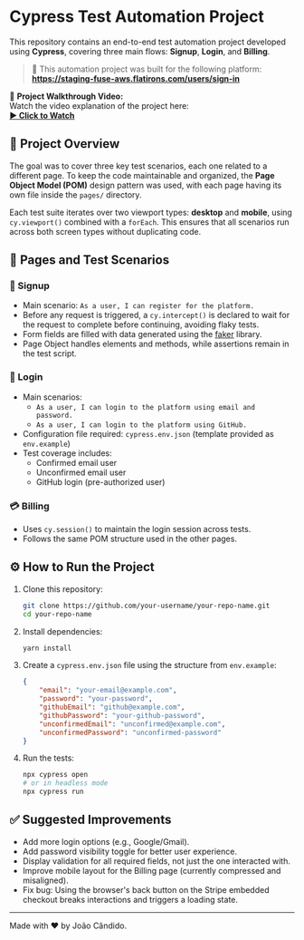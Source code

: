 # Cypress Test Automation Project

This repository contains an end-to-end test automation project developed using **Cypress**, covering three main flows: **Signup**, **Login**, and **Billing**.

> 🧭 This automation project was built for the following platform:  
> **https://staging-fuse-aws.flatirons.com/users/sign-in**

🎥 **Project Walkthrough Video:**  
Watch the video explanation of the project here:  
**[▶️ Click to Watch](https://drive.google.com/file/d/1_U0eJT5vyTyIcSu0_3JaqZ9AdSs1N0n1/view?usp=sharing)**

## 🧪 Project Overview

The goal was to cover three key test scenarios, each one related to a different page. To keep the code maintainable and organized, the **Page Object Model (POM)** design pattern was used, with each page having its own file inside the `pages/` directory.

Each test suite iterates over two viewport types: **desktop** and **mobile**, using `cy.viewport()` combined with a `forEach`. This ensures that all scenarios run across both screen types without duplicating code.

## 📄 Pages and Test Scenarios

### 🔐 Signup

-   Main scenario: `As a user, I can register for the platform.`
-   Before any request is triggered, a `cy.intercept()` is declared to wait for the request to complete before continuing, avoiding flaky tests.
-   Form fields are filled with data generated using the [faker](https://github.com/faker-js/faker) library.
-   Page Object handles elements and methods, while assertions remain in the test script.

### 🔑 Login

-   Main scenarios:
    -   `As a user, I can login to the platform using email and password.`
    -   `As a user, I can login to the platform using GitHub.`
-   Configuration file required: `cypress.env.json` (template provided as `env.example`)
-   Test coverage includes:
    -   Confirmed email user
    -   Unconfirmed email user
    -   GitHub login (pre-authorized user)

### 💳 Billing

-   Uses `cy.session()` to maintain the login session across tests.
-   Follows the same POM structure used in the other pages.

## ⚙️ How to Run the Project

1. Clone this repository:

    ```bash
    git clone https://github.com/your-username/your-repo-name.git
    cd your-repo-name
    ```

2. Install dependencies:

    ```bash
    yarn install
    ```

3. Create a `cypress.env.json` file using the structure from `env.example`:

    ```json
    {
        "email": "your-email@example.com",
        "password": "your-password",
        "githubEmail": "github@example.com",
        "githubPassword": "your-github-password",
        "unconfirmedEmail": "unconfirmed@example.com",
        "unconfirmedPassword": "unconfirmed-password"
    }
    ```

4. Run the tests:
    ```bash
    npx cypress open
    # or in headless mode
    npx cypress run
    ```

## ✅ Suggested Improvements

-   Add more login options (e.g., Google/Gmail).
-   Add password visibility toggle for better user experience.
-   Display validation for all required fields, not just the one interacted with.
-   Improve mobile layout for the Billing page (currently compressed and misaligned).
-   Fix bug: Using the browser's back button on the Stripe embedded checkout breaks interactions and triggers a loading state.

---

Made with ❤️ by João Cândido.
